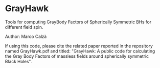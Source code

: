 # GrayHawk
Tools for computing GrayBody Factors of Spherically Symmetric BHs for different field spin.

Author: Marco Calzà

If using this code, please cite the related paper reported in the repository named GrayHawk.pdf and titled: "GrayHawk: A public code for calculating the Gray Body Factors of massless fields around spherically symmetric Black Holes".
